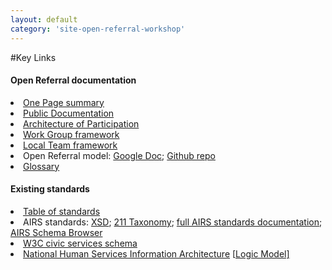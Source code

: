 ```yaml
---
layout: default
category: 'site-open-referral-workshop'
---
```


#Key Links
<p>

<h4>Open Referral documentation</h4>
<li><a href="https://docs.google.com/document/d/1AdmufRDAjeC5lmcjbCSGxPWZvMKpgNQGWIStD7R4HS8/edit#">One Page summary</a>
<li><a href="https://docs.google.com/document/d/17cJxF_1P6fafcsFJQERFQifKKc_kPbAKmAXwe2LWDcI/edit#">Public Documentation</a></li>
<li><a href="https://docs.google.com/document/d/1yMlPkfKB6iHL3nwDZdsSlU-AuSrGxeRPXx88v7-itZk/edit">Architecture of Participation</a></li>
<li><a href="https://docs.google.com/document/d/1pB6QxbFSNGKDKmcpJ79ZHCkLL6UR_TsZhBraYUEyOzU/edit#">Work Group framework</a></li>
<li><a href="https://docs.google.com/document/d/1-E1GljxGw1SFO-TdYCoKr24uvHGnaWGttm-_dDsFN68/edit#">Local Team framework</a></li>
<li>Open Referral model: <a href="https://docs.google.com/document/d/1RwHkuPeG5cztk-gcofuqsXRxWaTYZeHa8mLjC2doCwk/edit?usp=sharing">Google Doc</a>; <a href="http://github.com/codeforamerica/openreferral">Github repo</a></li>
<li><a href="http://https//docs.google.com/spreadsheet/ccc?key=0ApU4bq5aLdmodHowcWxzNXZhWGV4OUY2RVg5M25TQVE&usp=sharing#gid=0">Glossary</a></li>

<h4>Existing standards</h4>
<li><a href="https://docs.google.com/spreadsheet/ccc?key=0Au5CZ4ZLjTHqdHUwZnNaZGpYYUxCNHE0cHRqZVhfdWc&usp=drive_web">Table of standards</a></li>
<li>AIRS standards: <a href="http://www.airs.org/i4a/pages/index.cfm?pageid=3363">XSD</a>; <a href="www.211taxonomy.org">211 Taxonomy</a>; <a href="http://www.airs.org/files/public/AIRS_Standards_7_Final.pdf">full AIRS standards documentation</a>; <a href="./content/airs.html">AIRS Schema Browser</a></li>
<li><a href="http://www.w3.org/wiki/WebSchemas/CivicServices">W3C civic services schema</a></li>
<li><a href="http://www.acf.hhs.gov/initiatives-priorities/interoperability">National Human Services Information Architecture</a> [<a href="http://https//raw.github.com/hserv/open-human-services/master/doc/NHSIA_conceptual_data_model.jpeg">Logic Model]</a></li>

